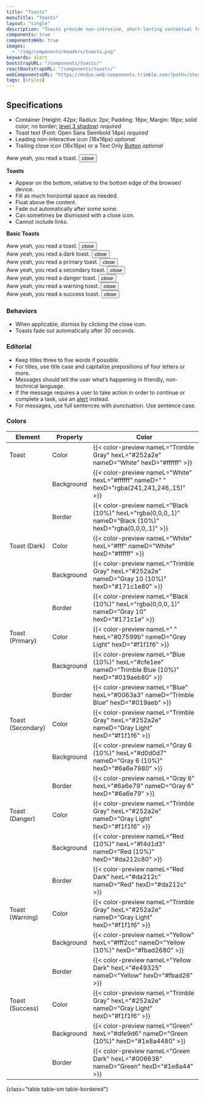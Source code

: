 ```yaml
---
title: "Toasts"
menuTitle: "Toasts"
layout: "single"
description: "Toasts provide non-intrusive, short-lasting contextual feedback to the user."
components: true
componentsWeb: true
images:
  - "/img/components/headers/toasts.png"
keywords: alert
bootstrapURL: "/components/toasts/"
reactBootstrapURL: "/components/toasts/"
webComponentsURL: "https://modus-web-components.trimble.com/?path=/story/components-toast--default"
tags: [styles]
---
```


## Specifications

- Container (Height: 42px; Radius: 2px; Padding: 16px; Margin: 16px; solid color; no border; [level 3 shadow](/foundations/shadows-and-depth/)) _required_
- Toast text (Font: Open Sans Semibold 14px) _required_
- Leading non-interactive icon (16x16px) _optional_
- Trailing close icon (16x16px) or a Text Only [Button](/components/web/buttons/) _optional_

<div class="guide-example-block my-3 py-3 bg-light">
  <div class="guide-content-sample anatomy-display-container">
    <div
      class="toast show anatomy-display-static"
      role="alert"
      aria-live="assertive"
      aria-atomic="true"
      data-anatomy-colors="false">
      Aww yeah, you read a toast.
      <button type="button" class="close" data-dismiss="alert">
      <i class="modus-icons modus-icon notranslate">close</i>
      </button>
    </div>
  </div>
</div>

**Toasts**

- Appear on the bottom, relative to the bottom edge of the browser/ device.
- Fill as much horizontal space as needed.
- Float above the content.
- Fade out automatically after some some.
- Can sometimes be dismissed with a close icon.
- Cannot include links.

**Basic Toasts**

<div class="toast show" role="alert" aria-live="assertive" aria-atomic="true">
  Aww yeah, you read a toast.
  <button type="button" class="close" data-dismiss="alert">
    <i class="modus-icons modus-icon notranslate">close</i>
  </button>
</div>
<div class="toast toast-dark show" role="alert" aria-live="assertive" aria-atomic="true">
  Aww yeah, you read a dark toast.
  <button type="button" class="close" data-dismiss="alert">
    <i class="modus-icons modus-icon notranslate">close</i>
  </button>
</div>
<div class="toast toast-primary show" role="alert" aria-live="assertive" aria-atomic="true">
  Aww yeah, you read a primary toast.
  <button type="button" class="close" data-dismiss="alert">
    <i class="modus-icons modus-icon notranslate">close</i>
  </button>
</div>
<div class="toast toast-secondary show" role="alert" aria-live="assertive" aria-atomic="true">
  Aww yeah, you read a secondary toast.
  <button type="button" class="close" data-dismiss="alert">
    <i class="modus-icons modus-icon notranslate">close</i>
  </button>
</div>
<div class="toast toast-danger show" role="alert" aria-live="assertive" aria-atomic="true">
  Aww yeah, you read a danger toast.
  <button type="button" class="close" data-dismiss="alert">
    <i class="modus-icons modus-icon notranslate">close</i>
  </button>
</div>
<div class="toast toast-warning show" role="alert" aria-live="assertive" aria-atomic="true">
  Aww yeah, you read a warning toast.
  <button type="button" class="close" data-dismiss="alert">
    <i class="modus-icons modus-icon notranslate">close</i>
  </button>
</div>
<div class="toast toast-success show" role="alert" aria-live="assertive" aria-atomic="true">
  Aww yeah, you read a success toast.
  <button type="button" class="close" data-dismiss="alert">
    <i class="modus-icons modus-icon notranslate">close</i>
  </button>
</div>

### Behaviors

- When applicable, dismiss by clicking the close icon.
- Toasts fade out automatically after 30 seconds.

### Editorial

- Keep titles three to five words if possible.
- For titles, use title case and capitalize prepositions of four letters or more.
- Messages should tell the user what’s happening in friendly, non-technical language.
- If the message requires a user to take action in order to continue or complete a task, use an [alert](/components/web/alerts/)
  instead.
- For messages, use full sentences with punctuation. Use sentence case.

### Colors

<!-- prettier-ignore-start -->
| Element           | Property   | Color                                                                                                     |
| ----------------- | ---------- | --------------------------------------------------------------------------------------------------------- |
| Toast             | Color      | {{< color-preview nameL="Trimble Gray" hexL="#252a2e" nameD="White" hexD="#ffffff" >}}                    |
|                   | Background | {{< color-preview nameL="White" hexL="#ffffff" nameD=" " hexD="rgba(241,241,246,.15)" >}}                 |
|                   | Border     | {{< color-preview nameL="Black (10%)" hexL="rgba(0,0,0,.1)" nameD="Black (10%)" hexD="rgba(0,0,0,.1)" >}} |
| Toast (Dark)      | Color      | {{< color-preview nameL="White" hexL="#fff" nameD="White" hexD="#ffffff" >}}                              |
|                   | Background | {{< color-preview nameL="Trimble Gray" hexL="#252a2e" nameD="Gray 10 (10%)" hexD="#171c1e80" >}}          |
|                   | Border     | {{< color-preview nameL="Black (10%)" hexL="rgba(0,0,0,.1)" nameD="Gray 10" hexD="#171c1e" >}}            |
| Toast (Primary)   | Color      | {{< color-preview nameL=" " hexL="#07599b" nameD="Gray Light" hexD="#f1f1f6" >}}                          |
|                   | Background | {{< color-preview nameL="Blue (10%)" hexL="#cfe1ee" nameD="Trimble Blue (10%)" hexD="#019aeb80" >}}       |
|                   | Border     | {{< color-preview nameL="Blue" hexL="#0063a3" nameD="Trimble Blue" hexD="#019aeb" >}}                     |
| Toast (Secondary) | Color      | {{< color-preview nameL="Trimble Gray" hexL="#252a2e" nameD="Gray Light" hexD="#f1f1f6" >}}               |
|                   | Background | {{< color-preview nameL="Gray 6 (10%)" hexL="#d0d0d7" nameD="Gray 6 (10%)" hexD="#6a6e7980" >}}           |
|                   | Border     | {{< color-preview nameL="Gray 6" hexL="#6a6e79" nameD="Gray 6" hexD="#6a6e79" >}}                         |
| Toast (Danger)    | Color      | {{< color-preview nameL="Trimble Gray" hexL="#252a2e" nameD="Gray Light" hexD="#f1f1f6" >}}               |
|                   | Background | {{< color-preview nameL="Red (10%)" hexL="#f4d1d3" nameD="Red (10%)" hexD="#da212c80" >}}                 |
|                   | Border     | {{< color-preview nameL="Red Dark" hexL="#da212c" nameD="Red" hexD="#da212c" >}}                          |
| Toast (Warning)   | Color      | {{< color-preview nameL="Trimble Gray" hexL="#252a2e" nameD="Gray Light" hexD="#f1f1f6" >}}               |
|                   | Background | {{< color-preview nameL="Yellow" hexL="#fff2cc" nameD="Yellow (10%)" hexD="#fbad2680" >}}                 |
|                   | Border     | {{< color-preview nameL="Yellow Dark" hexL="#e49325" nameD="Yellow" hexD="#fbad26" >}}                    |
| Toast (Success)   | Color      | {{< color-preview nameL="Trimble Gray" hexL="#252a2e" nameD="Gray Light" hexD="#f1f1f6" >}}               |
|                   | Background | {{< color-preview nameL="Green" hexL="#dfe9d6" nameD="Green (10%)" hexD="#1e8a4480" >}}                   |
|                   | Border     | {{< color-preview nameL="Green Dark" hexL="#006638" nameD="Green" hexD="#1e8a44" >}}                      |
{class="table table-sm table-bordered"}
<!-- prettier-ignore-end -->
